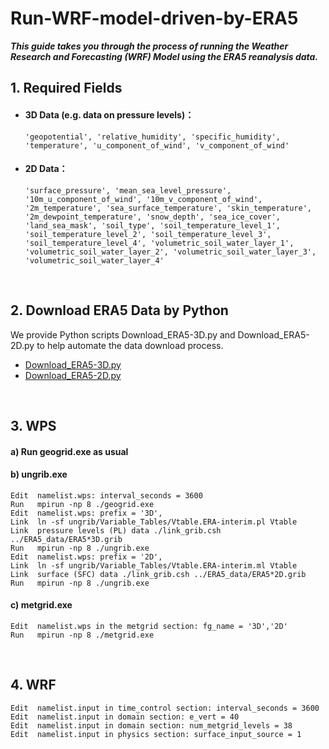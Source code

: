 # Run-WRF-model-driven-by-ERA5
_**This guide takes you through the process of running the Weather Research and Forecasting (WRF) Model using the ERA5 reanalysis data.**_

## 1. Required Fields
  * #### 3D Data (e.g. data on pressure levels)：
        'geopotential', 'relative_humidity', 'specific_humidity', 'temperature', 'u_component_of_wind', 'v_component_of_wind'
  * #### 2D Data：
        'surface_pressure', 'mean_sea_level_pressure', '10m_u_component_of_wind', '10m_v_component_of_wind', '2m_temperature', 'sea_surface_temperature', 'skin_temperature', '2m_dewpoint_temperature', 'snow_depth', 'sea_ice_cover', 'land_sea_mask', 'soil_type', 'soil_temperature_level_1', 'soil_temperature_level_2', 'soil_temperature_level_3', 'soil_temperature_level_4', 'volumetric_soil_water_layer_1', 'volumetric_soil_water_layer_2', 'volumetric_soil_water_layer_3', 'volumetric_soil_water_layer_4'

<br>

## 2. Download ERA5 Data by Python
We provide Python scripts Download_ERA5-3D.py and Download_ERA5-2D.py to help automate the data download process.
* [Download_ERA5-3D.py](Download_ERA5-3D.py.py)
* [Download_ERA5-2D.py](Download_ERA5-2D.py.py)

<br>

## 3. WPS
####    a) Run geogrid.exe as usual
####    b) ungrib.exe
```
Edit  namelist.wps: interval_seconds = 3600
Run   mpirun -np 8 ./geogrid.exe
Edit  namelist.wps: prefix = '3D',
Link  ln -sf ungrib/Variable_Tables/Vtable.ERA-interim.pl Vtable
Link  pressure levels (PL) data ./link_grib.csh ../ERA5_data/ERA5*3D.grib
Run   mpirun -np 8 ./ungrib.exe
Edit  namelist.wps: prefix = '2D',
Link  ln -sf ungrib/Variable_Tables/Vtable.ERA-interim.ml Vtable
Link  surface (SFC) data ./link_grib.csh ../ERA5_data/ERA5*2D.grib
Run   mpirun -np 8 ./ungrib.exe
```

####    c) metgrid.exe
    Edit  namelist.wps in the metgrid section: fg_name = '3D','2D'
    Run   mpirun -np 8 ./metgrid.exe

<br>

## 4. WRF
    Edit  namelist.input in time_control section: interval_seconds = 3600
    Edit  namelist.input in domain section: e_vert = 40
    Edit  namelist.input in domain section: num_metgrid_levels = 38
    Edit  namelist.input in physics section: surface_input_source = 1
